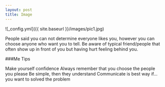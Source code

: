```yaml
---
layout: post
title: Image
---
```

![_config.yml]({{ site.baseurl }}/images/pic1.jpg)

People said you can not determine everyone likes you, however you can choose anyone who want you to tell. Be aware of typical friend/people that often show up in front of you but having hurt feeling behind you.

###Me Tips

Make yourself confidence
Always remember that you choose the people you please
Be simple, then they understand
Communicate is best way if... you want to solved the problem
